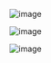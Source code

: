 ![image](https://github.com/user-attachments/assets/818fead8-3365-4bf3-b05f-32c4457ee915)


![image](https://github.com/user-attachments/assets/dff99a03-2365-4ca1-a482-917e65a90bfa)


![image](https://github.com/user-attachments/assets/1dabe383-e1f5-44e4-8128-9dc48ab9ce5c)

